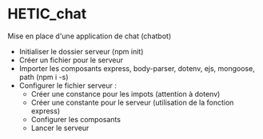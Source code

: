 # HETIC_chat

Mise en place d'une application de chat (chatbot)

- Initialiser le dossier serveur (npm init)
- Créer un fichier pour le serveur
- Importer les composants express, body-parser, dotenv, ejs, mongoose, path (npm i -s)
- Configurer le fichier serveur :
    - Créer une constance pour les impots (attention à dotenv)
    - Créer une constante pour le serveur (utilisation de la fonction express)
    - Configurer les composants
    - Lancer le serveur